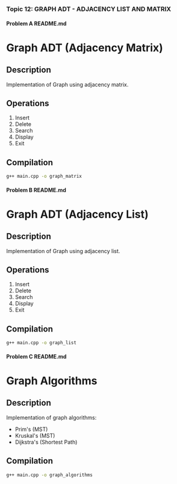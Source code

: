 
### Topic 12: GRAPH ADT - ADJACENCY LIST AND MATRIX

#### Problem A README.md

# Graph ADT (Adjacency Matrix)

## Description
Implementation of Graph using adjacency matrix.

## Operations
1. Insert
2. Delete
3. Search
4. Display
5. Exit

## Compilation
```bash
g++ main.cpp -o graph_matrix
```

#### Problem B README.md

# Graph ADT (Adjacency List)

## Description
Implementation of Graph using adjacency list.

## Operations
1. Insert
2. Delete
3. Search
4. Display
5. Exit

## Compilation
```bash
g++ main.cpp -o graph_list
```

#### Problem C README.md

# Graph Algorithms

## Description
Implementation of graph algorithms:
- Prim's (MST)
- Kruskal's (MST)
- Dijkstra's (Shortest Path)

## Compilation
```bash
g++ main.cpp -o graph_algorithms
```
